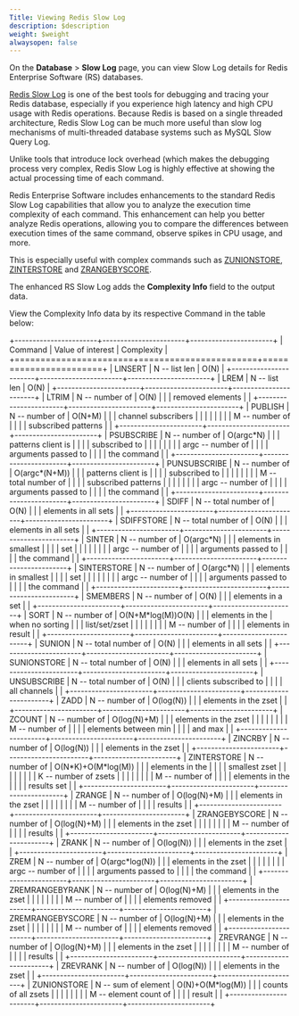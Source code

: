 ```yaml
---
Title: Viewing Redis Slow Log
description: $description
weight: $weight
alwaysopen: false
---
```

On the **Database** \> **Slow Log** page, you can view Slow Log details
for Redis Enterprise Software (RS) databases.

[Redis Slow Log](http://redis.io/commands/slowlog) is one of the best
tools for debugging and tracing your Redis database, especially if you
experience high latency and high CPU usage with Redis operations.
Because Redis is based on a single threaded architecture, Redis Slow Log
can be much more useful than slow log mechanisms of multi-threaded
database systems such as MySQL Slow Query Log.

Unlike tools that introduce lock overhead (which makes the debugging
process very complex, Redis Slow Log is highly effective at showing the
actual processing time of each command.

Redis Enterprise Software includes enhancements to the standard Redis
Slow Log capabilities that allow you to analyze the execution time
complexity of each command. This enhancement can help you better analyze
Redis operations, allowing you to compare the differences between
execution times of the same command, observe spikes in CPU usage, and
more.

This is especially useful with complex commands such as
[ZUNIONSTORE](http://redis.io/commands/zunionstore),
[ZINTERSTORE](http://redis.io/commands/zinterstore) and
[ZRANGEBYSCORE](http://redis.io/commands/zrangebyscore).

The enhanced RS Slow Log adds the **Complexity Info** field to the
output data.

View the Complexity Info data by its respective Command in the table
below:

+-----------------------+-----------------------+-----------------------+
| Command               | Value of interest     | Complexity            |
+=======================+=======================+=======================+
| LINSERT               | N -- list len         | O(N)                  |
+-----------------------+-----------------------+-----------------------+
| LREM                  | N -- list len         | O(N)                  |
+-----------------------+-----------------------+-----------------------+
| LTRIM                 | N -- number of        | O(N)                  |
|                       | removed elements      |                       |
+-----------------------+-----------------------+-----------------------+
| PUBLISH               | N -- number of        | O(N+M)                |
|                       | channel subscribers   |                       |
|                       |                       |                       |
|                       | M -- number of        |                       |
|                       | subscribed patterns   |                       |
+-----------------------+-----------------------+-----------------------+
| PSUBSCRIBE            | N -- number of        | O(argc\*N)            |
|                       | patterns client is    |                       |
|                       | subscribed to         |                       |
|                       |                       |                       |
|                       | argc -- number of     |                       |
|                       | arguments passed to   |                       |
|                       | the command           |                       |
+-----------------------+-----------------------+-----------------------+
| PUNSUBSCRIBE          | N -- number of        | O(argc\*(N+M))        |
|                       | patterns client is    |                       |
|                       | subscribed to         |                       |
|                       |                       |                       |
|                       | M -- total number of  |                       |
|                       | subscribed patterns   |                       |
|                       |                       |                       |
|                       | argc -- number of     |                       |
|                       | arguments passed to   |                       |
|                       | the command           |                       |
+-----------------------+-----------------------+-----------------------+
| SDIFF                 | N -- total number of  | O(N)                  |
|                       | elements in all sets  |                       |
+-----------------------+-----------------------+-----------------------+
| SDIFFSTORE            | N -- total number of  | O(N)                  |
|                       | elements in all sets  |                       |
+-----------------------+-----------------------+-----------------------+
| SINTER                | N -- number of        | O(argc\*N)            |
|                       | elements in smallest  |                       |
|                       | set                   |                       |
|                       |                       |                       |
|                       | argc -- number of     |                       |
|                       | arguments passed to   |                       |
|                       | the command           |                       |
+-----------------------+-----------------------+-----------------------+
| SINTERSTORE           | N -- number of        | O(argc\*N)            |
|                       | elements in smallest  |                       |
|                       | set                   |                       |
|                       |                       |                       |
|                       | argc -- number of     |                       |
|                       | arguments passed to   |                       |
|                       | the command           |                       |
+-----------------------+-----------------------+-----------------------+
| SMEMBERS              | N -- number of        | O(N)                  |
|                       | elements in a set     |                       |
+-----------------------+-----------------------+-----------------------+
| SORT                  | N -- number of        | O(N+M\*log(M))O(N)    |
|                       | elements in the       | when no sorting       |
|                       | list/set/zset         |                       |
|                       |                       |                       |
|                       | M -- number of        |                       |
|                       | elements in result    |                       |
+-----------------------+-----------------------+-----------------------+
| SUNION                | N -- total number of  | O(N)                  |
|                       | elements in all sets  |                       |
+-----------------------+-----------------------+-----------------------+
| SUNIONSTORE           | N -- total number of  | O(N)                  |
|                       | elements in all sets  |                       |
+-----------------------+-----------------------+-----------------------+
| UNSUBSCRIBE           | N -- total number of  | O(N)                  |
|                       | clients subscribed to |                       |
|                       | all channels          |                       |
+-----------------------+-----------------------+-----------------------+
| ZADD                  | N -- number of        | O(log(N))             |
|                       | elements in the zset  |                       |
+-----------------------+-----------------------+-----------------------+
| ZCOUNT                | N -- number of        | O(log(N)+M)           |
|                       | elements in the zset  |                       |
|                       |                       |                       |
|                       | M -- number of        |                       |
|                       | elements between min  |                       |
|                       | and max               |                       |
+-----------------------+-----------------------+-----------------------+
| ZINCRBY               | N -- number of        | O(log(N))             |
|                       | elements in the zset  |                       |
+-----------------------+-----------------------+-----------------------+
| ZINTERSTORE           | N -- number of        | O(N\*K)+O(M\*log(M))  |
|                       | elements in the       |                       |
|                       | smallest zset         |                       |
|                       |                       |                       |
|                       | K -- number of zsets  |                       |
|                       |                       |                       |
|                       | M -- number of        |                       |
|                       | elements in the       |                       |
|                       | results set           |                       |
+-----------------------+-----------------------+-----------------------+
| ZRANGE                | N -- number of        | O(log(N)+M)           |
|                       | elements in the zset  |                       |
|                       |                       |                       |
|                       | M -- number of        |                       |
|                       | results               |                       |
+-----------------------+-----------------------+-----------------------+
| ZRANGEBYSCORE         | N -- number of        | O(log(N)+M)           |
|                       | elements in the zset  |                       |
|                       |                       |                       |
|                       | M -- number of        |                       |
|                       | results               |                       |
+-----------------------+-----------------------+-----------------------+
| ZRANK                 | N -- number of        | O(log(N))             |
|                       | elements in the zset  |                       |
+-----------------------+-----------------------+-----------------------+
| ZREM                  | N -- number of        | O(argc\*log(N))       |
|                       | elements in the zset  |                       |
|                       |                       |                       |
|                       | argc -- number of     |                       |
|                       | arguments passed to   |                       |
|                       | the command           |                       |
+-----------------------+-----------------------+-----------------------+
| ZREMRANGEBYRANK       | N -- number of        | O(log(N)+M)           |
|                       | elements in the zset  |                       |
|                       |                       |                       |
|                       | M -- number of        |                       |
|                       | elements removed      |                       |
+-----------------------+-----------------------+-----------------------+
| ZREMRANGEBYSCORE      | N -- number of        | O(log(N)+M)           |
|                       | elements in the zset  |                       |
|                       |                       |                       |
|                       | M -- number of        |                       |
|                       | elements removed      |                       |
+-----------------------+-----------------------+-----------------------+
| ZREVRANGE             | N -- number of        | O(log(N)+M)           |
|                       | elements in the zset  |                       |
|                       |                       |                       |
|                       | M -- number of        |                       |
|                       | results               |                       |
+-----------------------+-----------------------+-----------------------+
| ZREVRANK              | N -- number of        | O(log(N))             |
|                       | elements in the zset  |                       |
+-----------------------+-----------------------+-----------------------+
| ZUNIONSTORE           | N -- sum of element   | O(N)+O(M\*log(M))     |
|                       | counts of all zsets   |                       |
|                       |                       |                       |
|                       | M -- element count of |                       |
|                       | result                |                       |
+-----------------------+-----------------------+-----------------------+
